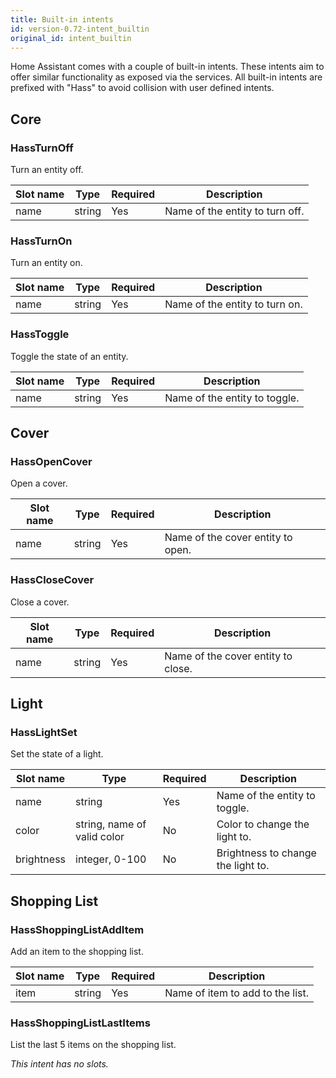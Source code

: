```yaml
---
title: Built-in intents
id: version-0.72-intent_builtin
original_id: intent_builtin
---
```


Home Assistant comes with a couple of built-in intents. These intents aim to offer similar functionality as exposed via the services. All built-in intents are prefixed with "Hass" to avoid collision with user defined intents.

## Core

### HassTurnOff

Turn an entity off.

| Slot name | Type | Required | Description
| --------- | ---- | -------- | -----------
| name | string | Yes | Name of the entity to turn off.

### HassTurnOn

Turn an entity on.

| Slot name | Type | Required | Description
| --------- | ---- | -------- | -----------
| name | string | Yes | Name of the entity to turn on.

### HassToggle

Toggle the state of an entity.

| Slot name | Type | Required | Description
| --------- | ---- | -------- | -----------
| name | string | Yes | Name of the entity to toggle.

## Cover

### HassOpenCover

Open a cover.

| Slot name | Type | Required | Description
| --------- | ---- | -------- | -----------
| name | string | Yes | Name of the cover entity to open.

### HassCloseCover

Close a cover.

| Slot name | Type | Required | Description
| --------- | ---- | -------- | -----------
| name | string | Yes | Name of the cover entity to close.

## Light

### HassLightSet

Set the state of a light.

| Slot name | Type | Required | Description
| --------- | ---- | -------- | -----------
| name | string | Yes | Name of the entity to toggle.
| color | string, name of valid color | No | Color to change the light to.
| brightness | integer, 0-100 | No | Brightness to change the light to.

## Shopping List

### HassShoppingListAddItem

Add an item to the shopping list.

| Slot name | Type | Required | Description
| --------- | ---- | -------- | -----------
| item | string | Yes | Name of item to add to the list.

### HassShoppingListLastItems

List the last 5 items on the shopping list.

_This intent has no slots._

